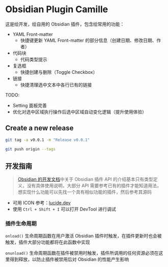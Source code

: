 # Obsidian Plugin Camille

这是绘开发，绘自用的 Obsidian 插件，包含绘常用的功能：

- YAML Front-matter
  - 快捷键更新 YAML Front-matter 的部分信息（创建日期、修改日期、作者）
- 代码块
  - 代码类型提示
- 复选框
  - 快捷创建与删除（Toggle Checkbox）
- 链接
  - 快捷清理选中文本中各行已有的链接

TODO:

- Setting 面板完善
- 优化对选中区域执行操作后选中区域自动变化逻辑（提升使用体验）

## Create a new release

```bash
git tag -a v0.0.1 -m "Release v0.0.1"

git push origin --tags
```

## 开发指南

> [Obsidian 的开发文档](https://docs.obsidian.md/Home)中关于 Obsidian 插件 API 的介绍基本只有类型定义，没有具体使用说明，大部分 API 需要参考已有的插件才能知道用法，想实现什么功能可以先找一个具有相似功能的插件，然后参考其源码

- 可用 ICON 参考：[lucide.dev](https://lucide.dev/) 
- 使用 `Ctrl + Shift + I` 可以打开 DevTool 进行调试

### 插件生命周期

`onload()` 生命周期函数在用户激活 Obsidian 插件时触发，在插件更新时也会被触发，插件大部分功能都将在此函数中实现

`onunload()` 生命周期函数在插件被禁用时触发，插件所调用的任何资源必须在这里得到释放，以防止插件被禁用后对 Obsidian 的性能产生影响
